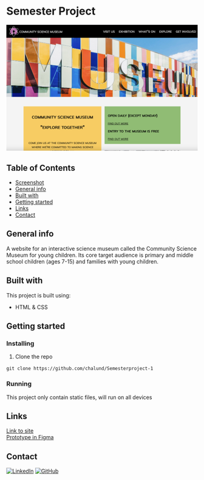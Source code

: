 # Semester Project
![Screenshot](./images/Semesterproject.png)

## Table of Contents
* [Screenshot](#screenshot)
* [General info](#General-info)
* [Built with](#built-with)
* [Getting started](#getting-started)
* [Links](#Links) 
* [Contact](#contact)

## General info
A website for an interactive science museum called the Community Science Museum for young children. Its core target audience is primary and middle school children (ages 7-15) and families with young children.

## Built with
This project is built using:
- HTML & CSS

## Getting started
### Installing
1. Clone the repo
```
git clone https://github.com/chalund/Semesterproject-1
```
### Running
This project only contain static files, will run on all devices

## Links
[Link to site](https://voluble-frangollo-49053a.netlify.app)  
[Prototype in Figma](https://www.figma.com/file/I7F8v5JUPE8FAeW3pFbgVJ/museum?node-id=128%3A517&t=NMDVoQPO6NFRYYCo-3)

## Contact
[![LinkedIn](https://img.shields.io/badge/LinkedIn-0077B5?style=for-the-badge&logo=linkedin&logoColor=white)](https://pe.linkedin.com/in/charlotte-lund-48419b249/)
[![GitHub](https://img.shields.io/badge/GitHub-100000?style=for-the-badge&logo=github&logoColor=white)](https://github.com/chalund)

